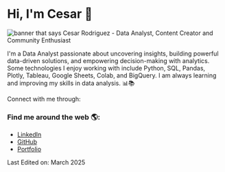 <!DOCTYPE html>
<html lang="en">
<head>
  <meta charset="UTF-8">
  <meta name="viewport" content="width=device-width, initial-scale=1.0">
</head>
<body>

  <h1>Hi, I'm Cesar 👋</h1>
  
  <!-- Banner Image -->
  <img src="https://i.imgur.com/7omNfmy.jpeg" alt="banner that says Cesar Rodriguez - Data Analyst, Content Creator and Community Enthusiast" style="max-width: 100%; height: auto;">

  <p>I'm a Data Analyst passionate about uncovering insights, building powerful data-driven solutions, and empowering decision-making with analytics. Some technologies I enjoy working with include Python, SQL, Pandas, Plotly, Tableau, Google Sheets, Colab, and BigQuery. I am always learning and improving my skills in data analysis. 📊📚</p>

  <p>Connect with me through:</p>

  <!-- Links to Social Media -->
  <h3>Find me around the web 🌎:</h3>
  <ul>
    <li><a href="https://www.linkedin.com/in/césar-rodríguez-galaviz-29b48b96">LinkedIn</a></li>
    <li><a href="https://github.com/Koperniko1">GitHub</a></li>
    <li><a href="https://cesarrg.carrd.co/">Portfolio</a></li>
  </ul>

  <p>Last Edited on: March 2025</p>

</body>
</html>
